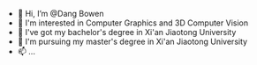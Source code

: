 - 👋 Hi, I’m @Dang Bowen
- 👀 I'm interested in Computer Graphics and 3D Computer Vision
- 🌱 I've got my bachelor's degree in Xi'an Jiaotong University
- 💞️ I'm pursuing my master's degree in Xi'an Jiaotong University
- 📫 ...

<!---
DangBowen-Bell/DangBowen-Bell is a ✨ special ✨ repository because its `README.md` (this file) appears on your GitHub profile.
You can click the Preview link to take a look at your changes.
--->
